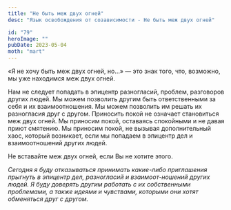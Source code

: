 ```yaml
---
title: "Не быть меж двух огней"
desc: "Язык освобождения от созависимости - Не быть меж двух огней"

id: "79"
heroImage: ""
pubDate: 2023-05-04
moth: "mart"
---
```


«Я не хочу быть меж двух огней, но…» — это знак того, что, возможно, мы уже
находимся меж двух огней.

Нам не следует попадать в эпицентр разногласий, проблем, разговоров других
людей. Мы можем позволить другим быть ответственными за себя и их
взаимоотношения. Мы можем позволить им решать их разногласия друг с другом.
Приносить покой не означает становиться меж двух огней. Мы приносим покой,
оставаясь спокойными и не давая приют смятению. Мы приносим покой, не вызывая
дополнительный хаос, который возникает, если мы попадаем в эпицентр дел и
взаимоотношений других людей.

Не вставайте меж двух огней, если Вы не хотите этого.

_Сегодня_ _я_ _буду_ _отказываться_ _принимать_ _какие-либо_ _приглашения_
_прыгнуть_ _в_ _эпицентр_ _дел,_ _разногласий_ _и_ _взаимоот-ношений_ _других_
_людей._ _Я_ _буду_ _доверять_ _другим_ _работать_ _с_ _их_ _собственными_
_проблемами,_ _а_ _также_ _идеями_ _и_ _чувствами,_ _которыми_ _они_ _хотят_
_обменяться_ _друг_ _с_ _другом._
